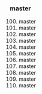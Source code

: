 ### master

100. master
200. master
300. master
400. master
500. master
600. master
700. master
800. master
900. master
1000. master
1001. master